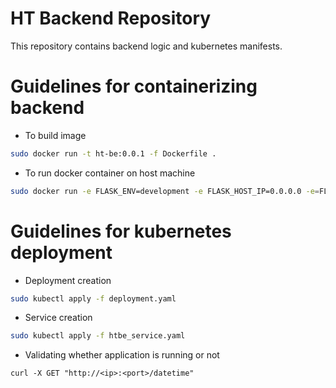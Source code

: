 # HT Backend Repository

This repository contains backend logic and kubernetes manifests. 


# Guidelines for containerizing backend 

* To build image
```bash
sudo docker run -t ht-be:0.0.1 -f Dockerfile .
```

* To run docker container on host machine
```bash
sudo docker run -e FLASK_ENV=development -e FLASK_HOST_IP=0.0.0.0 -e=FLASK_HOST_PORT=5001 -e Name=Irtiza -p 1001:5001 ht-be:0.0.1
```

# Guidelines for kubernetes deployment

* Deployment creation
```bash
sudo kubectl apply -f deployment.yaml
```

* Service creation
```bash
sudo kubectl apply -f htbe_service.yaml 
```

* Validating whether application is running or not
```
curl -X GET "http://<ip>:<port>/datetime"
```